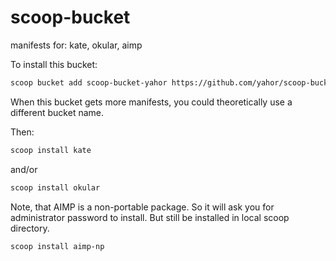 # scoop-bucket
manifests for: kate, okular, aimp  

To install this bucket: 

```sh
scoop bucket add scoop-bucket-yahor https://github.com/yahor/scoop-bucket
```
When this bucket gets more manifests, you could theoretically use a different bucket name.  

Then:
```sh
scoop install kate
```
and/or

```sh
scoop install okular
```

Note, that AIMP is a non-portable package. So it will ask you for administrator password to install. But still be installed in local scoop directory.
```sh
scoop install aimp-np
```
